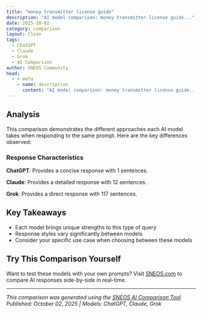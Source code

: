 ```yaml
---
title: "money transmitter license guide"
description: "AI model comparison: money transmitter license guide..."
date: 2025-10-02
category: comparison
layout: Clean
tags:
  - ChatGPT
  - Claude
  - Grok
  - AI Comparison
author: SNEOS Community
head:
  - - meta
    - name: description
      content: "AI model comparison: money transmitter license guide..."
---
```


<ChatComparison
  title="money transmitter license guide"
  prompt="money transmitter license guide"
  :responses='{"ChatGPT": "Getting a money transmitter license can be a complex process, as it involves compliance with federal, state, and sometimes international regulations. Below is a comprehensive guide to help you understand the steps and requirements involved in obtaining a money transmitter license in the United States.\n\n### Step-by-step Guide to Obtaining a Money Transmitter License\n\n1. **Understand the Definition of Money Transmission**:\n - Money transmission typically includes receiving money for transmission, selling or issuing payment instruments, and providing virtual currency services. Understanding what services you will provide is crucial.\n\n2. **Research State Regulations**:\n - Money transmitter licensing requirements vary by state. You will need to check the specific regulations for each state in which you plan to operate.\n - The Nationwide Multistate Licensing System (NMLS) provides resources and guidance for state licensing requirements.\n\n3. **Choose a Business Structure**:\n - Decide whether you will operate as an LLC, Corporation, etc. Your business structure can impact your licensing process and personal liability.\n\n4. **Prepare Required Documentation**:\n You will typically need to provide:\n - Business formation documents (e.g., Articles of Incorporation)\n - Personal backgrounds of owners and key management\n - Business plans that outline your operations, including details on how you will handle money transmission\n - Financial statements or proof of liquidity (e.g., bank statements, tax returns)\n - Compliance manuals that address anti-money laundering (AML) policies, cybersecurity, and consumer protection\n - Surety bonds, which may be required in certain states for compliance and consumer protection\n\n5. **Apply Through NMLS**:\n - Most states require that you apply for a money transmitter license using the NMLS.\n - Create an account on the NMLS website and begin the application process for the relevant states.\n\n6. **Pay Fees**:\n - Application fees can vary widely by state; you will need to pay the respective fees for each state application you submit.\n - Be aware also of the costs associated with obtaining a surety bond, if necessary.\n\n7. **Background Checks**:\n - Expect a thorough background check on the business owners and key personnel.\n - This may include credit checks and criminal background checks.\n\n8. **Compliance with Federal Regulations**:\n - Familiarize yourself with the Bank Secrecy Act (BSA) and the regulations enforced by the Financial Crimes Enforcement Network (FinCEN).\n - Register as a Money Services Business (MSB) with FinCEN and adhere to AML regulations.\n\n9. **Adopt AML Programs**:\n - Establish a comprehensive AML program that includes customer identification procedures (CIP), risk assessment, and staff training.\n - Designate a compliance officer responsible for anti-money laundering compliance.\n\n10. **Follow Additional Regulatory Requirements**:\n - Depending on the nature of your business, you may also need to comply with other regulations, such as the Consumer Financial Protection Bureau (CFPB) regulations for consumer protection.\n\n11. **Respond to Inquiries**:\n - Be prepared to answer questions and provide additional documents if regulators request them during the review process.\n\n12. **Receive Your License**:\n - Once your application is approved, you will receive your money transmitter license, allowing you to operate in the licensed states.\n\n### Ongoing Compliance\n\n- **Regulatory Reporting**: After obtaining your license, ensure timely filing of reports required by state and federal regulators.\n- **Renewal**: Keep track of renewal requirements, as licenses need to be renewed periodically.\n- **Stay Informed**: Regulations can change, so be sure to stay updated on any new laws or requirements that may affect your business.\n\n### Conclusion\n\nObtaining a money transmitter license is a crucial step if you intend to engage in money transmission services. Proper research, preparation, and compliance with regulatory requirements are essential for a smooth licensing process. Consulting with legal professionals and compliance experts is highly recommended to navigate the complexities of this industry effectively.", "Claude": "# Money Transmitter License Guide\n\n## Overview\nA Money Transmitter License (MTL) is required for businesses that transmit money or monetary value from one location to another, typically involving currency exchange, payment processing, or money transfer services.\n\n## Who Needs an MTL?\n\n### Businesses That Typically Require Licensing:\n- **Money transfer services** (Western Union, MoneyGram competitors)\n- **Payment processors** and payment service providers\n- **Cryptocurrency exchanges** and digital wallet providers\n- **Check cashing services**\n- **Prepaid card issuers**\n- **Remittance services**\n- **Foreign exchange dealers**\n\n### Common Exemptions:\n- Traditional banks and credit unions\n- Licensed attorneys handling client funds\n- Government agencies\n- Some merchants accepting payments for their own goods/services\n\n## State-by-State Requirements\n\n### Key Points:\n- **No federal license** - regulation occurs at state level\n- **Must license in each state** where you operate\n- **Requirements vary significantly** by state\n- Some states have **reciprocity agreements**\n\n### States with Stricter Requirements:\n- New York (BitLicense for crypto)\n- California\n- Texas\n- Florida\n\n## General Application Process\n\n### 1. Pre-Application Preparation\n- Determine which states you need licenses in\n- Prepare required documentation\n- Secure surety bonds\n- Complete background checks\n\n### 2. Required Documentation (Typical)\n- **Business plan** and financial projections\n- **Audited financial statements**\n- **Anti-money laundering (AML) program**\n- **Privacy policy** and customer protection procedures\n- **Key personnel** background information\n- **Surety bond** (amounts vary by state)\n- **Net worth** demonstration\n\n### 3. Application Submission\n- Complete state-specific applications\n- Pay application fees ($1,000-$5,000\u002B per state)\n- Submit all required documentation\n- Undergo background investigations\n\n### 4. Ongoing Compliance\n- Annual renewals and fees\n- Regular reporting requirements\n- Maintain surety bonds\n- AML compliance monitoring\n- Examination readiness\n\n## Financial Requirements\n\n### Typical Requirements:\n- **Minimum net worth**: $25,000-$1,000,000\u002B\n- **Surety bonds**: $10,000-$2,000,000\u002B\n- **Permissible investments** for customer funds\n- **Audited financial statements**\n\n## Timeline and Costs\n\n### Timeline:\n- **6-12 months** for initial licenses\n- Varies significantly by state\n- Background checks can add time\n\n### Costs (Per State):\n- **Application fees**: $1,000-$5,000\u002B\n- **Investigation fees**: $1,000-$10,000\u002B\n- **Annual fees**: $500-$2,500\u002B\n- **Surety bond costs**: 1-3% of bond amount annually\n- **Legal and consulting**: $50,000-$200,000\u002B total\n\n## Multi-State Coordination\n\n### Strategies:\n- **Nationwide Multistate Licensing System (NMLS)** for some states\n- Prioritize key markets first\n- Consider **reciprocity agreements**\n- Use experienced regulatory counsel\n\n## Compliance Considerations\n\n### Key Requirements:\n- **Bank Secrecy Act (BSA)** compliance\n- **Anti-Money Laundering (AML)** programs\n- **Know Your Customer (KYC)** procedures\n- **Suspicious Activity Reporting (SAR)**\n- Customer fund segregation\n- Regular examinations\n\n## Special Considerations for Digital Assets\n\n### Additional Requirements:\n- Enhanced cybersecurity measures\n- Digital asset-specific AML procedures\n- Consumer protection disclosures\n- Custody and safekeeping requirements\n- Some states require separate digital asset licenses\n\n## Getting Started\n\n### Recommended Steps:\n1. **Consult with regulatory attorney** experienced in money transmission\n2. **Assess business model** against state definitions\n3. **Create compliance framework** before applying\n4. **Secure adequate funding** for the process\n5. **Develop relationships** with surety bond providers\n6. **Prepare comprehensive documentation**\n\n### Professional Help:\n- **Regulatory attorneys** specializing in money transmission\n- **Compliance consultants**\n- **Surety bond brokers**\n- **CPA firms** with FinTech experience\n\n## Red Flags to Avoid\n- Operating without proper licenses\n- Inadequate AML procedures\n- Insufficient capitalization\n- Poor recor", "Grok": "A **Money Transmitter License (MTL)** is a regulatory requirement in the United States for businesses that engage in the transmission of money, either domestically or internationally. This includes companies offering services like money transfers, payment processing, issuing or redeeming money orders, and certain cryptocurrency transactions. The goal of this license is to protect consumers from fraud, ensure financial stability, and prevent money laundering or other illicit activities.\n\nObtaining a Money Transmitter License can be complex, as requirements vary by state, and some federal regulations may also apply. Below is a comprehensive guide to help you understand the process:\n\n---\n\n### **1. Understand What a Money Transmitter License Is**\nA Money Transmitter is generally defined as a business that:\n- Receives money or monetary value from a person to transmit it to another person or location.\n- Issues or redeems money orders, traveler\u2019s checks, or stored value (e.g., prepaid cards).\n- Engages in payment processing or virtual currency transactions (in some states).\n\nCommon examples of businesses requiring an MTL include:\n- Money transfer services (e.g., Western Union, PayPal, Venmo)\n- Cryptocurrency exchanges or wallet providers\n- Payroll processing companies\n- Bill payment services\n\n---\n\n### **2. Determine if You Need a License**\nNot all businesses dealing with money require an MTL. Some exemptions may apply, such as:\n- Banks and credit unions (already regulated by federal authorities).\n- Businesses acting solely as agents for licensed money transmitters.\n- Certain types of merchants or retailers who don\u2019t transmit funds as their primary business.\n\nTo confirm whether your business needs a license:\n- Review the **definition of a money transmitter** in each state where you plan to operate.\n- Check for applicable exemptions in state laws or regulations.\n\nAdditionally, if you operate in multiple states or internationally, you may need to comply with federal regulations under the **Bank Secrecy Act (BSA)** enforced by the **Financial Crimes Enforcement Network (FinCEN)**.\n\n---\n\n### **3. Register with FinCEN (Federal Requirement)**\nIf your business qualifies as a Money Services Business (MSB) under federal law, you must register with FinCEN, a bureau of the U.S. Department of the Treasury. MSBs include money transmitters, check cashers, currency exchangers, and issuers of prepaid access cards, among others.\n\n**Steps to Register with FinCEN:**\n1. **Determine if You\u2019re an MSB:** Review FinCEN\u2019s definition of an MSB on their website (www.fincen.gov). If you transmit money or deal with virtual currencies, you likely qualify.\n2. **File Form 107:** Complete and submit the MSB Registration Form (Form 107) online via the FinCEN BSA E-Filing System.\n3. **Renew Every 2 Years:** MSB registration must be renewed every two years, by December 31 of the renewal year.\n4. **Designate an AML Officer:** Appoint an Anti-Money Laundering (AML) compliance officer and implement an AML program to monitor and report suspicious activities.\n\n**Note:** FinCEN registration does not replace state licensing requirements but is a prerequisite for operating as a money transmitter in the U.S.\n\n---\n\n### **4. Research State-Specific Licensing Requirements**\nIn the U.S., money transmitter licensing is primarily regulated at the state level. Each state has its own rules, fees, and application processes. Some key points to consider:\n- **Not All States Require a License:** Some states, like Montana, do not currently require an MTL for certain activities. However, most states do.\n- **Nationwide Multistate Licensing System (NMLS):** Many states use the NMLS platform to manage MTL applications. You can create an NMLS account to apply for licenses in multiple states.\n- **Surety Bonds:** Most states require a surety bond, which serves as financial protection for consumers. Bond amounts vary by state and may depend on your transaction volume.\n- **Net Worth Requirements:** Some states require businesses to maintain a minimum net worth (e.g., $100,000 to $1 million).\n- **Fees:** Application and licensing fees vary, typically ranging from $1,000 to $10,000 per state, plus renewal fees.\n- **Background Checks:** Business owners, officers, and key employees often need to undergo background checks and provide fingerprints.\n\n**Examples of State Requirements:**\n- **California:** Requires a license through the Department of Financial Protection and Innovation (DFPI). A surety bond of at least $500,000 is needed, depending on transaction volume.\n- **New York:** Requires a license through the Department of Financial Services (DFS) and a \u0022BitLicense\u0022 for virtual currency businesses. Bond amounts and net worth requirements are high.\n- **Texas:** Requires a license through the Department of Banking with a minimum bond of $300,000.\n\n---\n\n### **5. Develop Compliance Programs**\nTo obtain and maintain an MTL, you must establish robust compliance programs, including:\n- **Anti-Money Laundering (AML) Program:** Required by FinCEN and most states. This includes customer identification (Know Your Customer or KYC procedures), monitoring transactions, and reporting suspicious activities via Suspicious Activity Reports (SARs).\n- **Consumer Protection Policies:** Ensure transparency in fees, terms, and conditions for customers.\n- **Cybersecurity Measures:** Protect customer data and financial transactions from breaches or fraud.\n- **Recordkeeping:** Maintain detailed records of transactions, often for a period of 5-7 years, depending on state and federal requirements.\n\n---\n\n### **6. Apply for Licenses**\nOnce you\u2019ve gathered the necessary information and prepared your compliance programs, follow these steps to apply:\n1. **Create an NMLS Account:** Most states use NMLS for applications. Set up a company account and complete the MU1 form (Uniform Money Services Business Application).\n2. **Submit Required Documents:** Provide financial statements, business plans, ownership information, AML policies, and proof of surety bonds.\n3. **Pay Fees:** Application fees vary by state. Some states also charge investigation fees.\n4. **Undergo Review:** Regulators will review your application, which may include audits, interviews, or requests for additional information. This process can take several months.\n\n---\n\n### **7. Maintain Compliance After Licensing**\nObtaining an MTL is just the beginning. To remain compliant:\n- **File Reports:** Submit quarterly or annual reports to state regulators and FinCEN, including transaction volumes and financial statements.\n- **Renew Licenses:** Most state licenses must be renewed annually, with fees and updated documentation.\n- **Conduct Audits:** Some states require periodic audits of your AML program and financial records.\n- **Stay Updated on Regulations:** Laws and regulations around money transmission (especially for cryptocurrencies) are evolving. Monitor updates from state regulators and FinCEN.\n\n---\n\n### **8. Consider Multistate Licensing Challenges**\nIf your business operates in multiple states, you\u2019ll likely need to obtain a license in each state unless exemptions apply. This can be costly and time-consuming. Some tips to manage multistate licensing:\n- Use the NMLS to streamline applications.\n- Work with legal or compliance consultants who specialize in money transmitter licensing.\n- Focus on key states first (e.g., where you have the most customers or transactions).\n\n---\n\n### **9. Additional Considerations for Cryptocurrency Businesses**\nIf your business deals with virtual currencies (e.g., Bitcoin, Ethereum), additional regulations may apply:\n- Some states treat virtual currency transmission as money transmission and require an MTL.\n- New York\u2019s BitLicense is a specific requirement for cryptocurrency businesses.\n- FinCEN considers virtual currency transmitters as MSBs, requiring federal registration and AML compliance.\n\n---\n\n### **10. Work with Professionals**\nNavigating MTL requirements can be overwhelming. Consider hiring:\n- **Legal Counsel:** Attorneys with experience in financial regulation can help ensure compliance and assist with applications.\n- **Compliance Consultants:** Experts can help develop AML programs and prepare documentation.\n- **Surety Bond Providers:** Work with a reputable provider to secure the necessary bonds.\n\n---\n\n### **Key Resources**\n- **FinCEN Website:** www.fincen.gov (for MSB registration and federal compliance guidance)\n- **Nationwide Multistate Licensing System (NMLS):** www.nmlsconsumeraccess.org (for state licensing applications)\n- **State Financial Regulators:** Check the website of the financial regulator in each state where you plan to operate (e.g., California DFPI, New York DFS).\n- **Conference of State Bank Supervisors (CSBS):** www.csbs.org (for information on state regulations and model laws).\n\n---\n\n### **Conclusion**\nObtaining a Money Transmitter License is a critical step for businesses involved in money transmission or virtual currency activities. It involves federal registration with FinCEN, state-by-state licensing, and ongoing compliance with AML and consumer protection regulations. Given the complexity and variability of requirements, thorough research and professional assistance are often necessary to ensure success.\n\nIf you have specific questions about your business or a particular state, let me know, and I can provide more targeted guidance!"}' 
  published-date="08:38"
/>

## Analysis

This comparison demonstrates the different approaches each AI model takes when responding to the same prompt. Here are the key differences observed:

### Response Characteristics

**ChatGPT**: Provides a concise response with 1 sentences. 

**Claude**: Provides a detailed response with 12 sentences. 

**Grok**: Provides a direct response with 117 sentences. 

## Key Takeaways

- Each model brings unique strengths to this type of query
- Response styles vary significantly between models
- Consider your specific use case when choosing between these models

## Try This Comparison Yourself

Want to test these models with your own prompts? Visit [SNEOS.com](https://sneos.com) to compare AI responses side-by-side in real-time.

---

*This comparison was generated using the [SNEOS AI Comparison Tool](https://sneos.com)*
*Published: October 02, 2025 | Models: ChatGPT, Claude, Grok*
